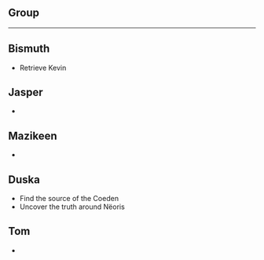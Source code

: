 ## Group


---
## Bismuth
- Retrieve Kevin

## Jasper
- 

## Mazikeen
- 

## Duska
- Find the source of the Coeden
- Uncover the truth around Nëoris

## Tom
- 
